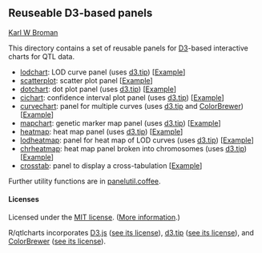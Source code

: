 ## Reuseable D3-based panels

[Karl W Broman](http://kbroman.org)

This directory contains a set of reusable panels for
[D3](http://d3js.org)-based interactive charts for QTL data.

- [lodchart](inst/panels/lodchart): LOD curve panel
  (uses [d3.tip](http://github.com/Caged/d3-tip))
  \[[Example](http://kbroman.org/qtlcharts/assets/panels/lodchart/test)\]
- [scatterplot](inst/panels/scatterplot): scatter plot panel
  \[[Example](http://kbroman.org/qtlcharts/assets/panels/scatterplot/test)\]
- [dotchart](inst/panels/dotchart): dot plot panel
  (uses [d3.tip](http://github.com/Caged/d3-tip))
  \[[Example](http://kbroman.org/qtlcharts/assets/panels/dotchart/test)\]
- [cichart](inst/panels/cichart): confidence interval plot panel
  (uses [d3.tip](http://github.com/Caged/d3-tip))
  \[[Example](http://kbroman.org/qtlcharts/assets/panels/cichart/test)\]
- [curvechart](inst/panels/curvechart): panel for multiple curves
  (uses [d3.tip](http://github.com/Caged/d3-tip)
  and [ColorBrewer](http://colorbrewer2.org))
  \[[Example](http://kbroman.org/qtlcharts/assets/panels/curvechart/test)\]
- [mapchart](inst/panels/mapchart): genetic marker map panel
  (uses [d3.tip](http://github.com/Caged/d3-tip))
  \[[Example](http://kbroman.org/qtlcharts/assets/panels/mapchart/test)\]
- [heatmap](inst/panels/heatmap): heat map panel
  (uses [d3.tip](http://github.com/Caged/d3-tip))
  \[[Example](http://kbroman.org/qtlcharts/assets/panels/heatmap/test)\]
- [lodheatmap](inst/panels/lodheatmap): panel for heat map of LOD curves
  (uses [d3.tip](http://github.com/Caged/d3-tip))
  \[[Example](http://kbroman.org/qtlcharts/assets/panels/lodheatmap/test)\]
- [chrheatmap](inst/panels/chrheatmap): heat map panel broken into chromosomes
  (uses [d3.tip](http://github.com/Caged/d3-tip))
  \[[Example](http://kbroman.org/qtlcharts/assets/panels/chrheatmap/test)\]
- [crosstab](inst/panels/crosstab): panel to display a cross-tabulation
  \[[Example](http://kbroman.org/qtlcharts/assets/panels/crosstab/test)\]

Further utility functions are in [panelutil.coffee](panelutil.coffee).

#### Licenses

Licensed under the [MIT license](LICENSE). ([More information](http://en.wikipedia.org/wiki/MIT_License).)

R/qtlcharts incorporates [D3.js](http://d3js.org)
([see its license](../d3/LICENSE)),
[d3.tip](http://github.com/Caged/d3-tip)
([see its license](../d3-tip/LICENSE)), and
[ColorBrewer](http://colorbrewer2.org) ([see its license](../colorbrewer/LICENSE)).

